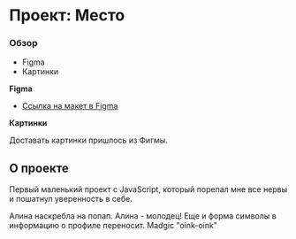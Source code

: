 # Проект: Место

### Обзор

* Figma
* Картинки

**Figma**

* [Ссылка на макет в Figma](https://www.figma.com/file/2cn9N9jSkmxD84oJik7xL7/JavaScript.-Sprint-4?node-id=0%3A1)

**Картинки**

Доставать картинки пришлось из Фигмы.

## О проекте

Первый маленький проект с JavaScript, который порепал мне все нервы и пошатнул уверенность в себе.

Алина наскребла на попап. Алина - молодец! Еще и форма символы в информацию о профиле переносит. Madgic "oink-oink"
